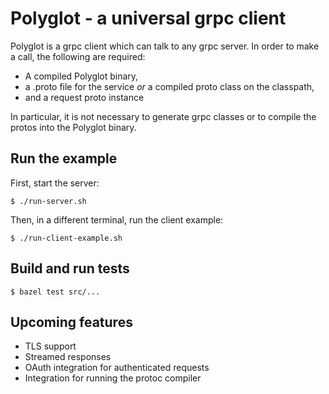 # Polyglot - a universal grpc client

Polyglot is a grpc client which can talk to any grpc server. In order to make a call, the following are required:
* A compiled Polyglot binary, 
* a .proto file for the service *or* a compiled proto class on the classpath,
* and a request proto instance

In particular, it is not necessary to generate grpc classes or to compile the protos into the Polyglot binary.

## Run the example

First, start the server: 

`$ ./run-server.sh`

Then, in a different terminal, run the client example:

`$ ./run-client-example.sh`

## Build and run tests

`$ bazel test src/...`

## Upcoming features

* TLS support
* Streamed responses
* OAuth integration for authenticated requests
* Integration for running the protoc compiler

